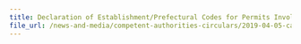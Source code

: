 ```yaml
---
title: Declaration of Establishment/Prefectural Codes for Permits Involving Food Fish Fry and Breeding Food Fish 
file_url: /news-and-media/competent-authorities-circulars/2019-04-05-ca.pdf
---
```


